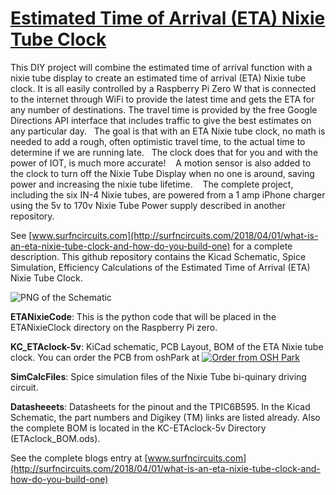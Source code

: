 # [Estimated Time of Arrival (ETA) Nixie Tube Clock](http://surfncircuits.com/2018/04/01/what-is-an-eta-nixie-tube-clock-and-how-do-you-build-one)
This DIY project will combine the estimated time of arrival function with a nixie tube display to create an estimated time of arrival (ETA) Nixie tube clock. It is all easily controlled by a Raspberry Pi Zero W that is connected to the internet through WiFi to provide the latest time and gets the ETA for any number of destinations. The travel time is provided by the free Google Directions API interface that includes traffic to give the best estimates on any particular day.   The goal is that with an ETA Nixie tube clock, no math is needed to add a rough, often optimistic travel time, to the actual time to determine if we are running late.   The clock does that for you and with the power of IOT, is much more accurate!    A motion sensor is also added to the clock to turn off the Nixie Tube Display when no one is around, saving power and increasing the nixie tube lifetime.    The complete project, including the six IN-4 Nixie tubes, are powered from a 1 amp iPhone charger using the 5v to 170v Nixie Tube Power supply described in another repository. 

See [www.surfncircuits.com](http://surfncircuits.com/2018/04/01/what-is-an-eta-nixie-tube-clock-and-how-do-you-build-one)  for a complete description.  This github repository contains the Kicad Schematic, Spice Simulation, Efficiency Calculations of the Estimated Time of Arrival (ETA) Nixie Tube Clock.   

![PNG of the Schematic](https://github.com/drkmsmithjr/ETANixieClock/blob/master/KC-ETAclock-5v/NixieSchematic.png)

__ETANixieCode__:  This is the python code that will be placed in the ETANixieClock directory on the Raspberry Pi zero.    

__KC_ETAclock-5v__:  KiCad schematic, PCB Layout, BOM of the ETA Nixie tube clock.  You can order the PCB from oshPark at <a href="https://oshpark.com/shared_projects/B9CmGCXJ"><img src="https://oshpark.com/assets/badge-5b7ec47045b78aef6eb9d83b3bac6b1920de805e9a0c227658eac6e19a045b9c.png" alt="Order from OSH Park"></img></a>  

__SimCalcFiles__:  Spice simulation files of the Nixie Tube bi-quinary driving circuit.    

__Datasheeets__: Datasheets for the pinout and the TPIC6B595.  In the Kicad Schematic, the part numbers and Digikey (TM) links are listed already.   Also the complete BOM is located in the KC-ETAclock-5v Directory (ETAclock_BOM.ods).      

See the complete blogs entry at  [www.surfncircuits.com](http://surfncircuits.com/2018/04/01/what-is-an-eta-nixie-tube-clock-and-how-do-you-build-one)


